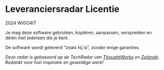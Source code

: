 # Leveranciersradar Licentie

2024 WIGO4IT

Je mag deze software gebruiken, kopiëren, aanpassen, verspreiden en delen met iedereen die je kent.

De software wordt geleverd “zoals hij is”, zonder enige garanties.

*Deze radar is gebaseerd op de TechRadar van [ThoughtWorks](https://www.thoughtworks.com/radar) en [Zalando](https://github.com/zalando/tech-radar). Bedankt voor hun inspiratie en geweldige werk!*